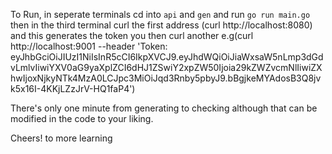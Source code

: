 To Run,
in seperate terminals cd into `api` and `gen` and run `go run main.go` then in the third terminal curl the first address (curl http://localhost:8080) and this generates the token you then curl another e.g(curl http://localhost:9001 --header 'Token: eyJhbGciOiJIUzI1NiIsInR5cCI6IkpXVCJ9.eyJhdWQiOiJiaWxsaW5nLmp3dGdvLmlvIiwiYXV0aG9yaXplZCI6dHJ1ZSwiY2xpZW50Ijoia29kZWZvcmNlIiwiZXhwIjoxNjkyNTk4MzA0LCJpc3MiOiJqd3Rnby5pbyJ9.bBgjkeMYAdosB3Q8jvk5x16I-4KKjLZzJrV-HQ1faP4')

There's only one minute from generating to checking although that can be modified in the code to your liking.

Cheers! to more learning